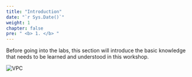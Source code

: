 ```yaml
---
title: "Introduction"
date: "`r Sys.Date()`"
weight: 1
chapter: false
pre: " <b> 1. </b> "
---
```


Before going into the labs, this section will introduce the basic knowledge that needs to be learned and understood in this workshop.

![VPC](/images/1.intro/1-1new.png)
